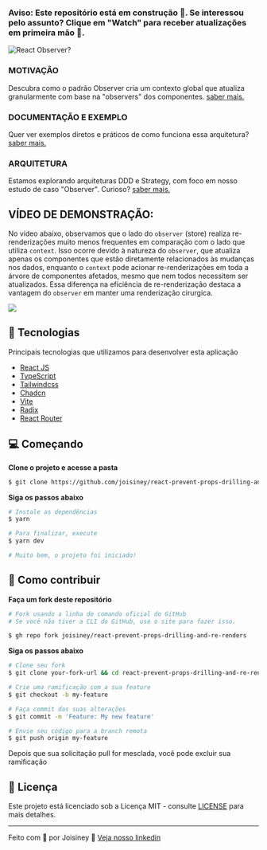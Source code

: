 ### Aviso: Este repositório está em construção 🚧. Se interessou pelo assunto? Clique em "Watch" para receber atualizações em primeira mão 🙈.

![React Observer?](https://res.cloudinary.com/dmoi0mmuj/image/upload/v1714994138/react-js-observer_agfwpd.png)

### MOTIVAÇÃO
Descubra como o padrão Observer cria um contexto global que atualiza granularmente com base na "observers" dos componentes.
[saber mais.](./docs/article.md)

### DOCUMENTAÇÃO E EXEMPLO
Quer ver exemplos diretos e práticos de como funciona essa arquitetura?
[saber mais.](./docs/sample.md)

### ARQUITETURA
Estamos explorando arquiteturas DDD e Strategy, com foco em nosso estudo de caso "Observer". Curioso?
[saber mais.](./docs/architecture.md)

## VÍDEO DE DEMONSTRAÇÃO:

No vídeo abaixo, observamos que o lado do `observer` (store) realiza re-renderizações muito menos frequentes em comparação com o lado que utiliza `context`. Isso ocorre devido à natureza do `observer`, que atualiza apenas os componentes que estão diretamente relacionados às mudanças nos dados, enquanto o `context` pode acionar re-renderizações em toda a árvore de componentes afetados, mesmo que nem todos necessitem ser atualizados. Essa diferença na eficiência de re-renderização destaca a vantagem do `observer` em manter uma renderização cirurgica.

<a href="https://vimeo.com/942328752" target="_blank">
    <img src="https://res.cloudinary.com/dmoi0mmuj/image/upload/v1714743540/Captura_de_Tela_2024-05-03_a%CC%80s_10.32.33_zzftoc.png" style="max-width: 100%;">
</a>


## 🚀 Tecnologias

Principais tecnologias que utilizamos para desenvolver esta aplicação

- [React JS](https://pt-br.reactjs.org/)
- [TypeScript](https://www.typescriptlang.org/)
- [Tailwindcss](https://tailwindcss.com/)
- [Chadcn](https://ui.shadcn.com/)
- [Vite](https://vitejs.dev/)
- [Radix](https://www.radix-ui.com/)
- [React Router](https://reactrouter.com/en/main)


## 💻 Começando

**Clone o projeto e acesse a pasta**

```bash
$ git clone https://github.com/joisiney/react-prevent-props-drilling-and-re-renders && cd react-prevent-props-drilling-and-re-renders
```

**Siga os passos abaixo**

```bash
# Instale as dependências
$ yarn

# Para finalizar, execute
$ yarn dev

# Muito bem, o projeto foi iniciado!
```

## 🤔 Como contribuir

**Faça um fork deste repositório**

```bash
# Fork usando a linha de comando oficial do GitHub
# Se você não tiver a CLI do GitHub, use o site para fazer isso.

$ gh repo fork joisiney/react-prevent-props-drilling-and-re-renders
```

**Siga os passos abaixo**

```bash
# Clone seu fork
$ git clone your-fork-url && cd react-prevent-props-drilling-and-re-renders

# Crie uma ramificação com a sua feature
$ git checkout -b my-feature

# Faça commit das suas alterações
$ git commit -m 'Feature: My new feature'

# Envie seu código para a branch remota
$ git push origin my-feature
```

Depois que sua solicitação pull for mesclada, você pode excluir sua ramificação

## 📝 Licença

Este projeto está licenciado sob a Licença MIT - consulte  [LICENSE](LICENSE) para mais detalhes.

---

Feito com 💚 por Joisiney 🤝 [Veja nosso linkedin](https://www.linkedin.com/in/joisiney/)
